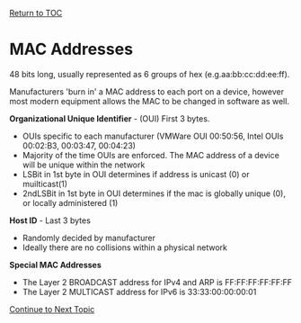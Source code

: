 <a href="https://github.com/CyberTrainingUSAF/08-Network-Programming/blob/master/00-Table-of-Contents.md" rel="Return to TOC"> Return to TOC </a>

# MAC Addresses

48 bits long, usually represented as 6 groups of hex \(e.g.aa:bb:cc:dd:ee:ff\).

Manufacturers 'burn in' a MAC address to each port on a device, however most modern equipment allows the MAC to be changed in software as well.

**Organizational Unique Identifier** - \(OUI\) First 3 bytes.

* OUIs specific to each manufacturer \(VMWare OUI 00:50:56, Intel OUIs 00:02:B3, 00:03:47, 00:04:23\)
* Majority of the time OUIs are enforced. The MAC address of a device will be unique within the network
* LSBit in 1st byte in OUI determines if address is unicast \(0\) or muilticast\(1\)
* 2ndLSBit in 1st byte in OUI determines if the mac is globally unique \(0\), or locally administered \(1\)

**Host ID** - Last 3 bytes

* Randomly decided by manufacturer
* Ideally there are no collisions within a physical network

**Special MAC Addresses**

* The Layer 2 BROADCAST address for IPv4 and ARP is FF:FF:FF:FF:FF:FF
* The Layer 2 MULTICAST address for IPv6 is 33:33:00:00:00:01

<a href="https://github.com/CyberTrainingUSAF/08-Network-Programming/blob/master/04-osi-layer-2/switches.md" > Continue to Next Topic </a>
